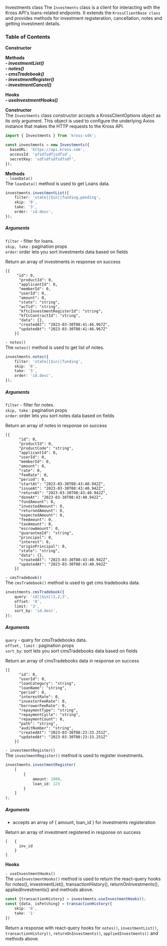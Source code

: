Investments class
The `Investments` class is a client for interacting with the Kross API's loans-related endpoints. It extends the `KrossClientBase class` and provides methods for investment registeration, cancellation, notes and getting investment details.

### Table of Contents

**Constructor** <br/>

**Methods** <br/>
***- investmentList()*** <br/>
***- notes()*** <br/>
***- cmsTradebook()*** <br/>
***- investmentRegister()*** <br/>
***- investmentCancel()*** <br/>

**Hooks** <br/>
***- useInvestmentHooks()***

**Constructor** <br/>
The `Investments` class constructor accepts a KrossClientOptions object as its only argument. This object is used to configure the underlying Axios instance that makes the HTTP requests to the Kross API.

```ts
import { Investments } from 'kross-sdk';

const investments = new Investments({
  baseURL: 'https://api.kross.com',
  accessId: 'afsdfsdfjsdfsd',
  secretKey: 'sdfsdfsdfsdfsdf',
});
```

**Methods** <br/>
`- loanData()` <br/>
The `loanData()` method is used to get Loans data.

```ts
investments.investmentList({
    filter: 'state||$in||funding,pending',
    skip: '0',
    take: '3',
    order: 'id.desc',
});
```
##### Arguments <br/>
`filter` - filter for loans. <br/>
`skip, take` : pagination props <br/>
`order`: order lets you sort investments data based on fields <br/>

Return an array of investments in response on success
```
[{
     "id": 0,
      "productId": 0,
      "applicantId": 0,
      "memberId": 0,
      "userId": 0,
      "amount": 0,
      "state": "string",
      "wcTid": "string",
      "kftcInvestmentRegisterId": "string",
      "kftcContractId": "string",
      "data": {},
      "createdAt": "2023-03-30T08:41:46.967Z",
      "updatedAt": "2023-03-30T08:41:46.967Z"
    }]
```

`- notes()` <br/>
The `notes()` method is used to get list of notes.

```ts
investments.notes({
    filter: 'state||$in||funding',
    skip: '0',
    take: '3',
    order: 'id.desc',
});
```

##### Arguments

`filter` - filter for notes. <br/>
`skip, take` : pagination props <br/>
`order`: order lets you sort notes data based on fields <br/>

Return an array of notes in response on success
```
[{
      "id": 0,
      "productId": 0,
      "productCode": "string",
      "applicantId": 0,
      "userId": 0,
      "memberId": 0,
      "amount": 0,
      "rate": 0,
      "feeRate": 0,
      "period": 0,
      "startAt": "2023-03-30T08:43:40.942Z",
      "issueAt": "2023-03-30T08:43:40.942Z",
      "returnAt": "2023-03-30T08:43:40.942Z",
      "doneAt": "2023-03-30T08:43:40.942Z",
      "fundAmount": 0,
      "investedAmount": 0,
      "returnedAmount": 0,
      "expectedAmount": 0,
      "feeAmount": 0,
      "taxAmount": 0,
      "escrowAmount": 0,
      "guaranteeId": "string",
      "principal": 0,
      "interest": 0,
      "originPrincipal": 0,
      "state": "string",
      "data": {},
      "createdAt": "2023-03-30T08:43:40.942Z",
      "updatedAt": "2023-03-30T08:43:40.942Z"
    }]
``` 

`- cmsTradebook()` <br/>
The `cmsTradebook()` method is used to get cms tradebooks data.

```ts
investments.cmsTradebook({
    query: 'id||$in||1,2,3',
    offset: '0',
    limit: '3',
    sort_by: 'id.desc',
});
```

##### Arguments

`query` - query for cmsTradebooks data. <br/>
`offset, limit` : pagination props <br/>
`sort_by`: sort lets you sort cmsTradebooks data based on fields <br/>

Return an array of cmsTradebooks data in response on success
```
[{
      "id": 0,
      "userId": 0,
      "loanCategory": "string",
      "loanName": "string",
      "period": 0,
      "interestRate": 0,
      "investorFeeRate": 0,
      "borrowerFeeRate": 0,
      "repaymentType": "string",
      "repaymentCycle": "string",
      "repaymentCount": 0,
      "path": "string",
      "auditNumber": "string",
      "createdAt": "2023-03-30T08:23:33.251Z",
      "updatedAt": "2023-03-30T08:23:33.251Z"
    }]
``` 

`- investmentRegister()` <br/>
The `investmentRegister()` method is used to register investments.

```ts
investments.investmentRegister(
    [
        {
            amount: 1000,
            loan_id: 123
        }
    ]
);
```

##### Arguments

 - accepts an array of  {
    amount,
    loan_id
 } for investments registeration <br/>


Return an array of investment registered in response on success
```
[   {
      inv_id
    }
]
``` 

**Hooks** <br/>

`- useInvestmentHooks()` <br />
The `useInvestmentHooks()` method is used to return the react-query hooks for notes(), investmentList(), transactionHistory(), returnOnInvestments(), appliedInvestments() and methods above.

```ts
const {transactionHistory} = investments.useInvestmentHooks();
const {data, isFetching} = transactionHistory({
    skip: '0',
    take: '1'
})
```
Return a response with react-query hooks for `notes()`, `investmentList()`, `transactionHistory()`, `returnOnInvestments()`, `appliedInvestments()` and methods above.